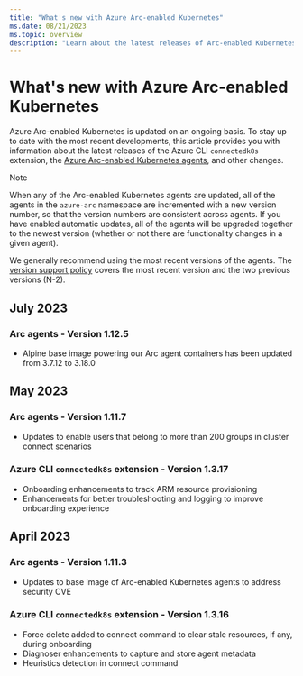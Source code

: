 ```yaml
---
title: "What's new with Azure Arc-enabled Kubernetes"
ms.date: 08/21/2023
ms.topic: overview
description: "Learn about the latest releases of Arc-enabled Kubernetes."
---
```


# What's new with Azure Arc-enabled Kubernetes

Azure Arc-enabled Kubernetes is updated on an ongoing basis. To stay up to date with the most recent developments, this article provides you with information about the latest releases of the Azure CLI `connectedk8s` extension, the [Azure Arc-enabled Kubernetes agents](conceptual-agent-overview.md), and other changes.

> [!NOTE]
> When any of the Arc-enabled Kubernetes agents are updated, all of the agents in the `azure-arc` namespace are incremented with a new version number, so that the version numbers are consistent across agents. If you have enabled automatic updates, all of the agents will be upgraded together to the newest version (whether or not there are functionality changes in a given agent).
>
> We generally recommend using the most recent versions of the agents. The [version support policy](agent-upgrade.md#version-support-policy) covers the most recent version and the two previous versions (N-2).

## July 2023

### Arc agents - Version 1.12.5

- Alpine base image powering our Arc agent containers has been updated from 3.7.12 to 3.18.0

## May 2023

### Arc agents - Version 1.11.7

- Updates to enable users that belong to more than 200 groups in cluster connect scenarios

### Azure CLI `connectedk8s` extension - Version 1.3.17

- Onboarding enhancements to track ARM resource provisioning
- Enhancements for better troubleshooting and logging to improve onboarding experience

## April 2023

### Arc agents - Version 1.11.3

- Updates to base image of Arc-enabled Kubernetes agents to address security CVE

### Azure CLI `connectedk8s` extension - Version 1.3.16

- Force delete added to connect command to clear stale resources, if any, during onboarding
- Diagnoser enhancements to capture and store agent metadata
- Heuristics detection in connect command

